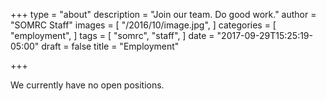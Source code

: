 +++
type = "about"
description = "Join our team. Do good work."
author = "SOMRC Staff"
images = [
  "/2016/10/image.jpg",
]
categories = [
  "employment",
]
tags = [
  "somrc",
  "staff",
]
date = "2017-09-29T15:25:19-05:00"
draft = false
title = "Employment"

+++

We currently have no open positions.
